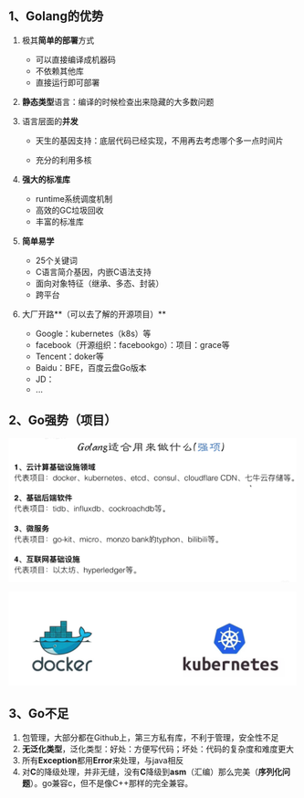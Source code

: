 ## 1、Golang的优势

1. 极其**简单的部署**方式
   - 可以直接编译成机器码
   - 不依赖其他库
   - 直接运行即可部署

2. **静态类型**语言：编译的时候检查出来隐藏的大多数问题

3. 语言层面的**并发**

   - 天生的基因支持：底层代码已经实现，不用再去考虑哪个多一点时间片

   - 充分的利用多核

4. **强大的标准库**
   - runtime系统调度机制
   - 高效的GC垃圾回收
   - 丰富的标准库

5. **简单易学**
   - 25个关键词
   - C语言简介基因，内嵌C语法支持
   - 面向对象特征（继承、多态、封装）
   - 跨平台

6. 大厂开路**（可以去了解的开源项目）**
   - Google：kubernetes（k8s）等
   - facebook（开源组织：facebookgo）：项目：grace等
   - Tencent：doker等
   - Baidu：BFE，百度云盘Go版本
   - JD：
   - ...



## 2、Go强势（项目）

![image-20250418150658876](go简介.assets/image-20250418150658876.png)

![image-20250418150753591](go简介.assets/image-20250418150753591.png)



## 3、Go不足

1. 包管理，大部分都在Github上，第三方私有库，不利于管理，安全性不足
2. **无泛化类型**，泛化类型：好处：方便写代码；坏处：代码的复杂度和难度更大
3. 所有**Exception**都用**Error**来处理，与java相反
4. 对**C**的降级处理，并非无缝，没有**C**降级到**asm**（汇编）那么完美（**序列化问题**）。go兼容c，但不是像C++那样的完全兼容。





















































